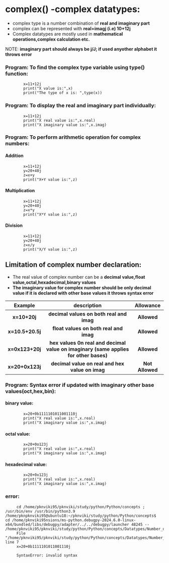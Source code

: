 # complex() -complex datatypes:

- complex type is a number combination of  **real and imaginary part**
- complex can be represented with **real+imagj (i.e) 10+12j**
- Complex datatypes are mostly used in **mathematical operations,complex calculation etc.**

NOTE:
   **imaginary part should always be j/J; if used anyother alphabet it throws error**

### Program: To find the complex type variable using type() function:


            x=11+12j 
            print("X value is:",x)   
            print("The type of x is: ",type(x))

### Program: To display the real and imaginary part individually:

            x=11+12j 
            print("X real value is:",x.real)   
            print("X imaginary value is:",x.imag)

### Program: To perform arithmetic operation for complex numbers:

#### Addition

            x=11+12j
            y=20+40j
            z=x+y 
            print("X+Y value is:",z)

#### Multiplication

            x=11+12j
            y=20+40j
            z=x*y 
            print("X*Y value is:",z) 

#### Division

            x=11+12j
            y=20+40j
            z=x/y 
            print("X/Y value is:",z)

## Limitation of complex number declaration:

- The real value of complex number can be a **decimal value,float value,octal,hexadecimal,binary values**
- **The imaginary value for complex number should be only decimal value if it is declared with other base values it throws syntax error**

| Example | description | Allowance |
| :---:   | :---: | :---: |
| **x=10+20j** | **decimal values on both real and imag** | **Allowed** |
| **x=10.5+20.5j** | **float values on both real and imag** |**Allowed** |
| **x=0x123+20j** | **hex values 0n real and decimal value on imaginary (same applies for other bases)**| **Allowed** |
| **x=20+0x123j** | **decimal value on real and hex value on imag** |**Not Allowed** |

### Program: Syntax error if updated with imaginary other base values(oct,hex,bin):

#### binary value:

            x=20+0b1111101011001110j 
            print("X real value is:",x.real)   
            print("X imaginary value is:",x.imag)

#### octal value:

            x=20+0o123j 
            print("X real value is:",x.real)   
            print("X imaginary value is:",x.imag)

#### hexadecimal value:

            x=20+0x123j 
            print("X real value is:",x.real)   
            print("X imaginary value is:",x.imag)

### error:

         cd /home/pknviki95/pknviki/study/python/Python/concepts ; /usr/bin/env /usr/bin/python3.9 /home/pknpknviki95@ubuntu18:~/pknviki/study/python/Python/concepts$  cd /home/pknviki95nsions/ms-python.debugpy-2024.6.0-linux-x64/bundled/libs/debugpy/adapter/../../debugpy/launcher 48245 -- /home/pknviki95/pknviki/study/python/Python/concepts/Datatypes/Number_datatypes/complex/complex_limitation.py 
         File "/home/pknviki95/pknviki/study/python/Python/concepts/Datatypes/Number_datatypes/complex/complex_limitation.py", line 7
         x=20+0b1111101011001110j 
                           ^
         SyntaxError: invalid syntax    